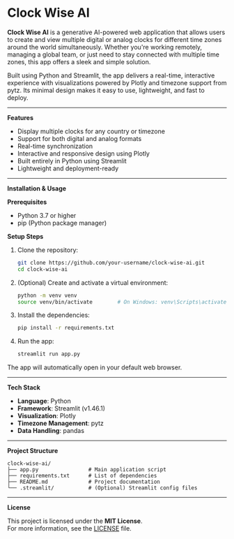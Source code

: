 # Clock Wise AI

**Clock Wise AI** is a generative AI-powered web application that allows users to create and view multiple digital or analog clocks for different time zones around the world simultaneously. Whether you're working remotely, managing a global team, or just need to stay connected with multiple time zones, this app offers a sleek and simple solution.

Built using Python and Streamlit, the app delivers a real-time, interactive experience with visualizations powered by Plotly and timezone support from pytz. Its minimal design makes it easy to use, lightweight, and fast to deploy.

---

**Features**

- Display multiple clocks for any country or timezone  
- Support for both digital and analog formats  
- Real-time synchronization  
- Interactive and responsive design using Plotly  
- Built entirely in Python using Streamlit  
- Lightweight and deployment-ready

---

**Installation & Usage**

**Prerequisites**  
- Python 3.7 or higher  
- pip (Python package manager)

**Setup Steps**

1. Clone the repository:
   ```bash
   git clone https://github.com/your-username/clock-wise-ai.git
   cd clock-wise-ai
   ```

2. (Optional) Create and activate a virtual environment:
   ```bash
   python -m venv venv
   source venv/bin/activate        # On Windows: venv\Scripts\activate
   ```

3. Install the dependencies:
   ```bash
   pip install -r requirements.txt
   ```

4. Run the app:
   ```bash
   streamlit run app.py
   ```

The app will automatically open in your default web browser.

---

**Tech Stack**

- **Language**: Python  
- **Framework**: Streamlit (v1.46.1)  
- **Visualization**: Plotly  
- **Timezone Management**: pytz  
- **Data Handling**: pandas

---

**Project Structure**

```
clock-wise-ai/
├── app.py                # Main application script
├── requirements.txt      # List of dependencies
├── README.md             # Project documentation
└── .streamlit/           # (Optional) Streamlit config files
```

---

**License**

This project is licensed under the **MIT License**.  
For more information, see the [LICENSE](LICENSE) file.
